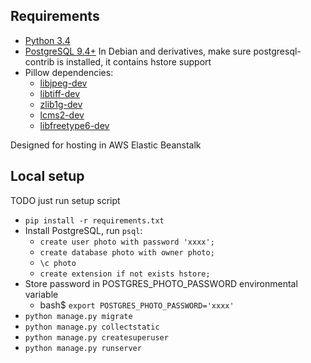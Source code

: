 ## Requirements ##
* [Python 3.4](https://www.python.org/downloads/release/python-346/)
* [PostgreSQL 9.4+](https://www.postgresql.org/download/) In Debian and 
derivatives, make sure postgresql-contrib is installed, it contains hstore
support
* Pillow dependencies:
    * [libjpeg-dev](http://libjpeg.sourceforge.net/)
    * [libtiff-dev](http://www.libtiff.org/)
    * [zlib1g-dev](http://zlib.net/)
    * [lcms2-dev](http://www.littlecms.com/)
    * [libfreetype6-dev](https://www.freetype.org/)

Designed for hosting in AWS Elastic Beanstalk

## Local setup ##
TODO just run setup script
* `pip install -r requirements.txt`
* Install PostgreSQL, run `psql`:
    * `create user photo with password 'xxxx';`
    * `create database photo with owner photo;`
    * `\c photo`
    * `create extension if not exists hstore;`
* Store password in POSTGRES_PHOTO_PASSWORD environmental variable
    * bash$ `export POSTGRES_PHOTO_PASSWORD='xxxx'`
* `python manage.py migrate`
* `python manage.py collectstatic`
* `python manage.py createsuperuser`
* `python manage.py runserver
`

    